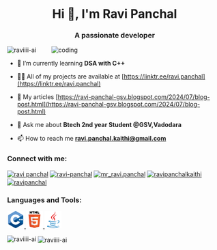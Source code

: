 <h1 align="center">Hi 👋, I'm Ravi Panchal</h1>
<h3 align="center">A passionate developer</h3>
<img align="right" alt="coding" width="400" src="https://user-images.githubusercontent.com/55389276/140866485-8fb1c876-9a8f-4d6a-98dc-08c4981eaf70.gif">


<p align="left"> <img src="https://komarev.com/ghpvc/?username=raviiii-ai&label=Profile%20views&color=0e75b6&style=flat" alt="raviiii-ai" /> </p>

- 🌱 I’m currently learning **DSA with C++**

- 👨‍💻 All of my projects are available at [https://linktr.ee/ravi.panchal](https://linktr.ee/ravi.panchal)

- 📝 My articles [https://ravi-panchal-gsv.blogspot.com/2024/07/blog-post.html](https://ravi-panchal-gsv.blogspot.com/2024/07/blog-post.html)

- 💬 Ask me about **Btech 2nd year Student @GSV,Vadodara**

- 📫 How to reach me **ravi.panchal.kaithi@gmail.com**

<h3 align="left">Connect with me:</h3>
<p align="left">
<a href="https://linkedin.com/in/ravi panchal" target="blank"><img align="center" src="https://raw.githubusercontent.com/rahuldkjain/github-profile-readme-generator/master/src/images/icons/Social/linked-in-alt.svg" alt="ravi panchal" height="30" width="40" /></a>
<a href="https://stackoverflow.com/users/ravi-panchal" target="blank"><img align="center" src="https://raw.githubusercontent.com/rahuldkjain/github-profile-readme-generator/master/src/images/icons/Social/stack-overflow.svg" alt="ravi-panchal" height="30" width="40" /></a>
<a href="https://instagram.com/mr_ravi.panchal" target="blank"><img align="center" src="https://raw.githubusercontent.com/rahuldkjain/github-profile-readme-generator/master/src/images/icons/Social/instagram.svg" alt="mr_ravi.panchal" height="30" width="40" /></a>
<a href="https://www.leetcode.com/ravipanchalkaithi" target="blank"><img align="center" src="https://raw.githubusercontent.com/rahuldkjain/github-profile-readme-generator/master/src/images/icons/Social/leet-code.svg" alt="ravipanchalkaithi" height="30" width="40" /></a>
<a href="https://auth.geeksforgeeks.org/user/ravipanchal" target="blank"><img align="center" src="https://raw.githubusercontent.com/rahuldkjain/github-profile-readme-generator/master/src/images/icons/Social/geeks-for-geeks.svg" alt="ravipanchal" height="30" width="40" /></a>
</p>

<h3 align="left">Languages and Tools:</h3>
<p align="left"> <a href="https://www.w3schools.com/cpp/" target="_blank" rel="noreferrer"> <img src="https://raw.githubusercontent.com/devicons/devicon/master/icons/cplusplus/cplusplus-original.svg" alt="cplusplus" width="40" height="40"/> </a> <a href="https://www.w3.org/html/" target="_blank" rel="noreferrer"> <img src="https://raw.githubusercontent.com/devicons/devicon/master/icons/html5/html5-original-wordmark.svg" alt="html5" width="40" height="40"/> </a> <a href="https://www.java.com" target="_blank" rel="noreferrer"> <img src="https://raw.githubusercontent.com/devicons/devicon/master/icons/java/java-original.svg" alt="java" width="40" height="40"/> </a> </p>

<p><img align="left" src="https://github-readme-stats.vercel.app/api/top-langs?username=raviiii-ai&show_icons=true&locale=en&layout=compact" alt="raviiii-ai" /></p>

<p>&nbsp;<img align="center" src="https://github-readme-stats.vercel.app/api?username=raviiii-ai&show_icons=true&locale=en" alt="raviiii-ai" /></p>
